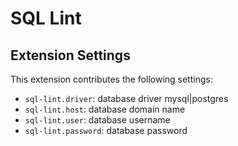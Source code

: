 # SQL Lint

## Extension Settings

This extension contributes the following settings:

* `sql-lint.driver`: database driver mysql|postgres
* `sql-lint.host`: database domain name
* `sql-lint.user`: database username
* `sql-lint.password`: database password
